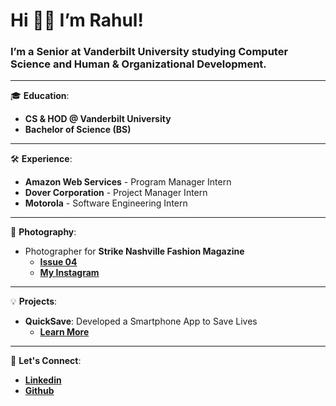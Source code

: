 # Hi 👋🏼 I’m Rahul!

### I’m a Senior at Vanderbilt University studying Computer Science and Human & Organizational Development.

---

🎓 **Education**:
- **CS & HOD @ Vanderbilt University**
- **Bachelor of Science (BS)**

---

🛠 **Experience**:
- **Amazon Web Services** - Program Manager Intern
- **Dover Corporation** - Project Manager Intern
- **Motorola** - Software Engineering Intern

---

📸 **Photography**:
- Photographer for **Strike Nashville Fashion Magazine**
  - [**Issue 04**](https://issuu.com/strike_magazine/docs/issue04-digital-revised_1_)
  - [**My Instagram**](https://www.instagram.com/rahulkoull/)

---

💡 **Projects**:
- **QuickSave**: Developed a Smartphone App to Save Lives
  - [**Learn More**](https://www.nctv17.org/news/quicksave-the-app-that-could-potentially-save-lives/)

---

🔗 **Let's Connect**:
- [**Linkedin**](https://www.linkedin.com/in/rahul-koull/)
- [**Github**](https://github.com/rahulkoul123)
